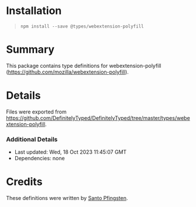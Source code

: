 # Installation
> `npm install --save @types/webextension-polyfill`

# Summary
This package contains type definitions for webextension-polyfill (https://github.com/mozilla/webextension-polyfill).

# Details
Files were exported from https://github.com/DefinitelyTyped/DefinitelyTyped/tree/master/types/webextension-polyfill.

### Additional Details
 * Last updated: Wed, 18 Oct 2023 11:45:07 GMT
 * Dependencies: none

# Credits
These definitions were written by [Santo Pfingsten](https://github.com/Lusito).

